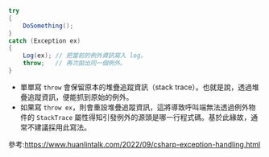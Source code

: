 ```csharp
try
{
    DoSomething();
}
catch (Exception ex)
{
    Log(ex); // 把當前的例外資訊寫入 log。
    throw;   // 再次拋出同一個例外。
}
```
- 單單寫 `throw` 會保留原本的堆疊追蹤資訊（stack trace）。也就是說，透過堆疊追蹤資訊，便能抓到原始的例外。
- 如果寫 `throw ex`，則會重設堆疊追蹤資訊，這將導致呼叫端無法透過例外物件的 `StackTrace` 屬性得知引發例外的源頭是哪一行程式碼。基於此緣故，通常不建議採用此寫法。

參考:https://www.huanlintalk.com/2022/09/csharp-exception-handling.html